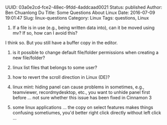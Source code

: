 UUID: 03a0e2cd-fce2-48ec-9fdd-4addcaad0021
Status: published
Author: Ben Chuanlong Du
Title: Some Questions About Linux
Date: 2016-07-09 19:01:47
Slug: linux-questions
Category: Linux
Tags: questions, Linux


1. If a file is in use (e.g., being written data into),
can it be moved using mv?
If so, 
how can I avoid this?

I think so. But you still have a buffer copy in the editor.

1. is it possible to change default file/folder permissions when creating a new file/folder?

2. linux list files that belongs to some user?

3. how to revert the scroll direction in Linux (DE)?

4. linux mint: hiding panel can cause problems in sometimes, e.g., teamviewer, recordmydesktop, etc., you want to unhide panel first before ...
not sure whether this issue has been fixed in Cinnamon 3

5. some linux applications ... the copy on select features makes things confusing sometiumes, you'd better right click directly without left click ...
